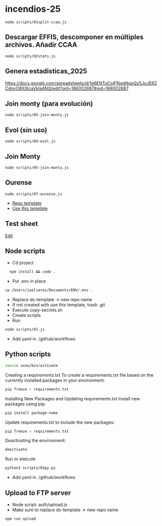 # incendios-25

```
node scripts/01split-ccaa.js
```

## Descargar EFFIS, descomponer en múltiples archivos. Añadir CCAA

```
node scripts/02stats.js
```

## Genera estadisticas_2025

https://docs.google.com/spreadsheets/d/1g6ENTuCojFNqgNqpQz5JoJE6ZCdnyO8XlXcaVkla4NQ/edit?gid=188002887#gid=188002887

## Join monty (para evolución)

```
node scripts/05-join-monty.js
```

## Evol (sin uso)

```
node scripts/04-evol.js
```

## Join Monty

```
node scripts/05-join-monty.js
```

## Ourense

```
node scripts/07-ourense.js
```

- [Repo template](https://github.com/iguacel/ds-template)
- [Use this template](https://github.com/new?template_name=ds-template&template_owner=iguacel&name=your-new-repo-name)

## Test sheet

[Edit](https://docs.google.com/spreadsheets/d/1g6ENTuCojFNqgNqpQz5JoJE6ZCdnyO8XlXcaVkla4NQ/edit?gid=0#gid=0)

## Node scripts

- Cd project

```bash
  npm install && code .
```

- Put .env in place

```bash
cp /Users/jaalvarez/Documents/ENV/.env .
```

- Replace ds-template -> new repo name
- If not created with use this template, trash .git
- Execute copy-secrets.sh
- Create scripts
- Run

```bash
node scripts/01.js
```

- Add yaml in ./github/workflows

## Python scripts

```bash
source sose/bin/activate
```

Creating a requirements.txt
To create a requirements.txt file based on the currently installed packages in your environment:

```bash
pip freeze > requirements.txt
```

Installing New Packages and Updating requirements.txt
Install new packages using pip:

```bash
pip install package-name
```

Update requirements.txt to include the new packages:

```bash
pip freeze > requirements.txt
```

Deactivating the environment:

```bash
deactivate
```

Run or execute

```bash
python3 scripts/01py.py
```

- Add yaml in ./github/workflows

## Upload to FTP server

- Node script: auth/upload.js
- Make sure to replace ds-template -> new repo name

```bash
npm run upload
```

